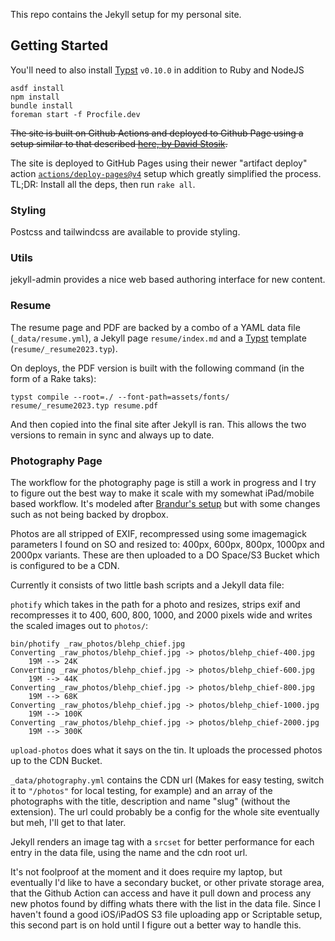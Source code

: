 This repo contains the Jekyll setup for my personal site.

## Getting Started
You'll need to also install [Typst](https://typst.app/) `v0.10.0` in addition to Ruby and NodeJS

```
asdf install
npm install
bundle install
foreman start -f Procfile.dev
```

~~The site is built on Github Actions and deployed to Github Page using a setup
similar to that described [here, by David Stosik](https://davidstosik.github.io/2020/05/31/static-blog-jekyll-410-github-pages-actions.html).~~

The site is deployed to GitHub Pages using their newer "artifact deploy" action
[`actions/deploy-pages@v4`](github.com/actions/deploy-pages) setup which
greatly simplified the process. TL;DR: Install all the deps, then run `rake
all`.

### Styling
Postcss and tailwindcss are available to provide styling.

### Utils
jekyll-admin provides a nice web based authoring interface for new content.

### Resume

The resume page and PDF are backed by a combo of a YAML data file
(`_data/resume.yml`), a Jekyll page `resume/index.md` and a [Typst](https://typst.app/) template
(`resume/_resume2023.typ`).

On deploys, the PDF version is built with the following command (in the form of
a Rake taks):

```
typst compile --root=./ --font-path=assets/fonts/ resume/_resume2023.typ resume.pdf
```

And then copied into the final site after Jekyll is ran. This allows the two
versions to remain in sync and always up to date.

### Photography Page

The workflow for the photography page is still a work in progress and I try to
figure out the best way to make it scale with my somewhat iPad/mobile based
workflow. It's modeled after [Brandur's setup](https://github.com/brandur/sorg/blob/cbd52b385f8962be49ee52e8d15a05efb1c7783a/docs/photographs.md) but with some changes such as
not being backed by dropbox.

Photos are all stripped of EXIF, recompressed using some imagemagick parameters
I found on SO and resized to: 400px, 600px, 800px, 1000px and 2000px variants.
These are then uploaded to a DO Space/S3 Bucket which is configured to be a
CDN.

Currently it consists of two little bash scripts and a Jekyll data file:

`photify` which takes in the path for a photo and resizes, strips exif and recompresses it to 400, 600, 800,
1000, and 2000 pixels wide and writes the scaled images out to `photos/`:

```
bin/photify _raw_photos/blehp_chief.jpg
Converting _raw_photos/blehp_chief.jpg -> photos/blehp_chief-400.jpg
    19M --> 24K
Converting _raw_photos/blehp_chief.jpg -> photos/blehp_chief-600.jpg
    19M --> 44K
Converting _raw_photos/blehp_chief.jpg -> photos/blehp_chief-800.jpg
    19M --> 68K
Converting _raw_photos/blehp_chief.jpg -> photos/blehp_chief-1000.jpg
    19M --> 100K
Converting _raw_photos/blehp_chief.jpg -> photos/blehp_chief-2000.jpg
    19M --> 300K
```

`upload-photos` does what it says on the tin. It uploads the processed photos
up to the CDN Bucket.

`_data/photography.yml` contains the CDN url (Makes for easy testing, switch it
to `"/photos"` for local testing, for example) and an array of the photographs
with the title, description and name "slug" (without the extension). The url
could probably be a config for the whole site eventually but meh, I'll get to
that later.

Jekyll renders an image tag with a `srcset` for better performance for each
entry in the data file, using the name and the cdn root url.

It's not foolproof at the moment and it does require my laptop, but eventually
I'd like to have a secondary bucket, or other private storage area, that the
Github Action can access and have it pull down and process any new photos found
by diffing whats there with the list in the data file. Since I haven't found a
good iOS/iPadOS S3 file uploading app or Scriptable setup, this second part is
on hold until I figure out a better way to handle this.
